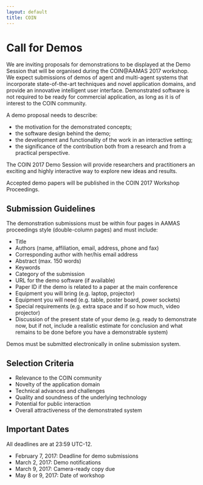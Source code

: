 ```yaml
---
layout: default
title: COIN
---
```


# Call for Demos

We are inviting proposals for demonstrations to be displayed at the Demo Session that will be organised during the COIN@AAMAS 2017 workshop. We expect submissions of demos of agent and multi-agent systems that incorporate state-of-the-art techniques and novel application domains, and provide an innovative intelligent user interface. Demonstrated software is not required to be ready for commercial application, as long as it is of interest to the COIN community.


A demo proposal needs to describe:

- the motivation for the demonstrated concepts;
- the software design behind the demo;
- the development and functionality of the work in an interactive setting;
- the significance of the contribution both from a research and from a practical perspective.


The COIN 2017 Demo Session will provide researchers and practitioners an exciting and highly interactive way to explore new ideas and results.


Accepted demo papers will be published in the COIN 2017 Workshop Proceedings.


## Submission Guidelines


The demonstration submissions must be within four pages in AAMAS proceedings style (double-column pages) and must include:


- Title
- Authors (name, affiliation, email, address, phone and fax)
- Corresponding author with her/his email address
- Abstract (max. 150 words)
- Keywords
- Category of the submission
- URL for the demo software (if available)
- Paper ID if the demo is related to a paper at the main conference
- Equipment you will bring (e.g. laptop, projector)
- Equipment you will need (e.g. table, poster board, power sockets)
- Special requirements (e.g. extra space and if so how much, video projector)
- Discussion of the present state of your demo (e.g. ready to demonstrate now, but if not, include a realistic estimate for conclusion and what remains to be done before you have a demonstrable system)


Demos must be submitted electronically in online submission system.


## Selection Criteria


- Relevance to the COIN community
- Novelty of the application domain
- Technical advances and challenges
- Quality and soundness of the underlying technology
- Potential for public interaction
- Overall attractiveness of the demonstrated system


## Important Dates


All deadlines are at 23:59 UTC-12.


- February 7, 2017: Deadline for demo submissions
- March 2, 2017: Demo notifications
- March 9, 2017: Camera-ready copy due
- May 8 or 9, 2017: Date of workshop
